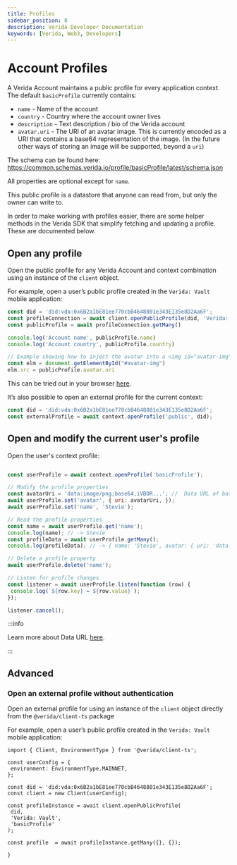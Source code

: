 ```yaml
---
title: Profiles
sidebar_position: 8
description: Verida Developer Documentation
keywords: [Verida, Web3, Developers]
---
```


# Account Profiles

A Verida Account maintains a public profile for every application context. The default `basicProfile` currently contains:

- `name` - Name of the account
- `country` - Country where the account owner lives
- `description` - Text description / bio of the Verida account
- `avatar.uri` - The URI of an avatar image. This is currently encoded as a URI that contains a base64 representation of the image. (In the future other ways of storing an image will be supported, beyond a `uri`)

The schema can be found here: <https://common.schemas.verida.io/profile/basicProfile/latest/schema.json>

All properties are optional except for `name`.

This public profile is a datastore that anyone can read from, but only the owner can write to.

In order to make working with profiles easier, there are some helper methods in the Verida SDK that simplify fetching and updating a profile. These are documented below.

## Open any profile

Open the public profile for any Verida Account and context combination using an instance of the `client` object.

For example, open a user’s public profile created in the `Verida: Vault` mobile application:

```ts
const did = 'did:vda:0x6B2a1bE81ee770cbB4648801e343E135e8D2Aa6F';
const profileConnection = await client.openPublicProfile(did, 'Verida: Vault', 'basicProfile');
const publicProfile = await profileConnection.getMany()

console.log('Account name', publicProfile.name)
console.log('Account country', publicProfile.country)

// Example showing how to inject the avatar into a <img id="avatar-img"> tag
const elm = document.getElementById("#avatar-img")
elm.src = publicProfile.avatar.uri
```

This can be tried out in your browser [here](../tutorial/public_profile.mdx).

It’s also possible to open an external profile for the current context:

```ts
const did = 'did:vda:0x6B2a1bE81ee770cbB4648801e343E135e8D2Aa6F';
const externalProfile = await context.openProfile('public', did);
```

## Open and modify the current user's profile

Open the user's context profile:

```jsx

const userProfile = await context.openProfile('basicProfile');

// Modify the profile properties
const avatarUri = 'data:image/png;base64,iVBOR...'; //  Data URL of base64-encoded image
await userProfile.set('avatar', { uri: avatarUri, });
await userProfile.set('name', 'Stevie');

// Read the profile properties
const name = await userProfile.get('name');
console.log(name); // -> Stevie
const profileData = await userProfile.getMany();
console.log(profileData); // -> { name: 'Stevie', avatar: { uri: 'data:image/png;base64,iVBOR...' }, ...}

// Delete a profile property
await userProfile.delete('name'); 

// Listen for profile changes
const listener = await userProfile.listen(function (row) {
 console.log(`${row.key} = ${row.value}`);
});

listener.cancel();
```

:::info

Learn more about Data URL [here](https://developer.mozilla.org/en-US/docs/Web/HTTP/Basics_of_HTTP/Data_URLs).

:::

## Advanced

### Open an external profile without authentication

Open an external profile for using an instance of the `client` object directly from the `@verida/client-ts` package

For example, open a user’s public profile created in the `Verida: Vault` mobile application:

```tsx
import { Client, EnvironmentType } from '@verida/client-ts';

const userConfig = {
 environment: EnvironmentType.MAINNET,
};

const did = 'did:vda:0x6B2a1bE81ee770cbB4648801e343E135e8D2Aa6F';
const client = new Client(userConfig);

const profileInstance = await client.openPublicProfile(
 did,
 'Verida: Vault',
 'basicProfile'
);

const profile  = await profileInstance.getMany({}, {});

}
```
